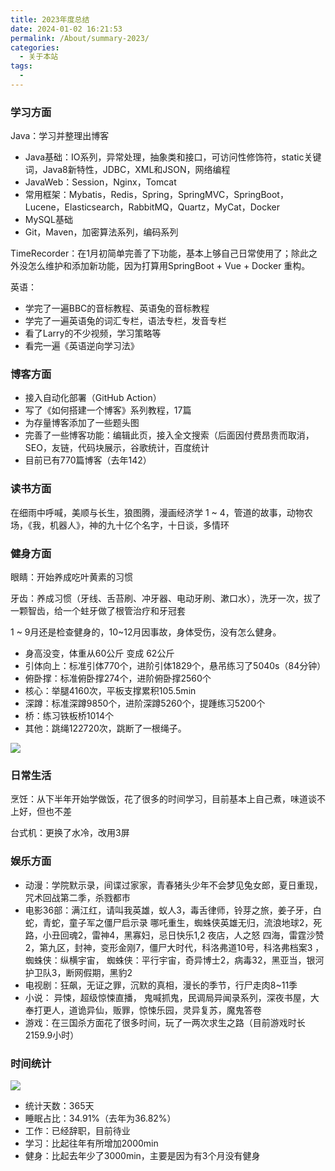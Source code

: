 ```yaml
---
title: 2023年度总结
date: 2024-01-02 16:21:53
permalink: /About/summary-2023/
categories:
  - 关于本站
tags:
  - 
---
```


### 学习方面

Java：学习并整理出博客

* Java基础：IO系列，异常处理，抽象类和接口，可访问性修饰符，static关键词，Java8新特性，JDBC，XML和JSON，网络编程
* JavaWeb：Session，Nginx，Tomcat
* 常用框架：Mybatis，Redis，Spring，SpringMVC，SpringBoot，Lucene，Elasticsearch，RabbitMQ，Quartz，MyCat，Docker
* MySQL基础
* Git，Maven，加密算法系列，编码系列


TimeRecorder：在1月初简单完善了下功能，基本上够自己日常使用了；除此之外没怎么维护和添加新功能，因为打算用SpringBoot + Vue + Docker 重构。



英语：

* 学完了一遍BBC的音标教程、英语兔的音标教程
* 学完了一遍英语兔的词汇专栏，语法专栏，发音专栏
* 看了Larry的不少视频，学习策略等
* 看完一遍《英语逆向学习法》


### 博客方面

* 接入自动化部署（GitHub Action）
* 写了《如何搭建一个博客》系列教程，17篇
* 为存量博客添加了一些题头图
* 完善了一些博客功能：编辑此页，接入全文搜索（后面因付费昂贵而取消，SEO，友链，代码块展示，谷歌统计，百度统计
* 目前已有770篇博客（去年142）


### 读书方面

在细雨中呼喊，美顺与长生，狼图腾，漫画经济学 1 ~ 4，管道的故事，动物农场，《我，机器人》，神的九十亿个名字，十日谈，多情环



### 健身方面

眼睛：开始养成吃叶黄素的习惯

牙齿：养成习惯（牙线、舌苔刷、冲牙器、电动牙刷、漱口水），洗牙一次，拔了一颗智齿，给一个蛀牙做了根管治疗和牙冠套

1 ~ 9月还是检查健身的，10~12月因事故，身体受伤，没有怎么健身。

* 身高没变，体重从60公斤 变成 62公斤
* 引体向上：标准引体770个，进阶引体1829个，悬吊练习了5040s（84分钟）
* 俯卧撑：标准俯卧撑274个，进阶俯卧撑2560个
* 核心：举腿4160次，平板支撑累积105.5min
* 深蹲：标准深蹲9850个，进阶深蹲5260个，提踵练习5200个
* 桥：练习铁板桥1014个
* 其他：跳绳122720次，跳断了一根绳子。



![](https://image.peterjxl.com/blog/20240102162758.png)


### 日常生活

烹饪：从下半年开始学做饭，花了很多的时间学习，目前基本上自己煮，味道谈不上好，但也不差

台式机：更换了水冷，改用3屏



### 娱乐方面


* 动漫：学院默示录，间谍过家家，青春猪头少年不会梦见兔女郎，夏日重现，咒术回战第二季，杀戮都市
* 电影36部：满江红，请叫我英雄，蚁人3，毒舌律师，铃芽之旅，姜子牙，白蛇，青蛇，童子军之僵尸启示录    哪吒重生，蜘蛛侠英雄无归，流浪地球2，死路，小丑回魂2，雷神4，黑寡妇，忌日快乐1,2    夜店，人之怒   四海，雷霆沙赞2，第九区，封神，变形金刚7，僵尸大时代，科洛弗道10号，科洛弗档案3 ，蜘蛛侠：纵横宇宙， 蜘蛛侠：平行宇宙，奇异博士2，病毒32，黑亚当，银河护卫队3，断网假期，黑豹2
* 电视剧：狂飙，无证之罪，沉默的真相，漫长的季节，行尸走肉8~11季
* 小说： 异悚，超级惊悚直播， 鬼喊抓鬼，民调局异闻录系列，深夜书屋，大奉打更人，道诡异仙，贩罪，惊悚乐园，灵异复苏，魔鬼答卷
* 游戏：在三国杀方面花了很多时间，玩了一两次求生之路（目前游戏时长2159.9小时）

### 时间统计



![](https://image.peterjxl.com/blog/20240102162830.png)

* 统计天数：365天
* 睡眠占比：34.91%（去年为36.82%）
* 工作：已经辞职，目前待业
* 学习：比起往年有所增加2000min
* 健身：比起去年少了3000min，主要是因为有3个月没有健身


